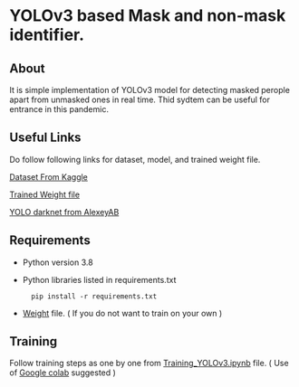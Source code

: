 # YOLOv3 based Mask and non-mask identifier.

## About

It is simple implementation of YOLOv3 model for detecting masked perople apart from unmasked ones in real time. Thid sydtem can be useful for entrance in this pandemic.

## Useful Links

Do follow following links for dataset, model, and trained weight file.

[Dataset From Kaggle](https://www.kaggle.com/datasets/crained/wearingmaskc19)

[Trained Weight file](https://drive.google.com/file/d/1-H_DIlCpxvlFSbZKabNWZlG1ebniHzFH/view?usp=sharing)

[YOLO darknet from AlexeyAB](https://github.com/AlexeyAB/darknet)

## Requirements

- Python version 3.8

- Python libraries listed in requirements.txt

        pip install -r requirements.txt

- [Weight](https://drive.google.com/file/d/1-H_DIlCpxvlFSbZKabNWZlG1ebniHzFH/view?usp=sharing) file. ( If you do not want to train on your own )

## Training

Follow training steps as one by one from [Training_YOLOv3.ipynb](https://github.com/AnjaanKhadka/Face-mask-Detection-using-YOLOv3/blob/master/Training_YOLOv3.ipynb) file. ( Use of [Google colab](https://colab.research.google.com/) suggested )



